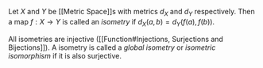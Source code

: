 Let $X$ and $Y$ be [[Metric Space]]s with metrics $d_X$ and $d_Y$ respectively. Then a map $f:X\rightarrow Y$ is called an *isometry* if $d_X(a,b) = d_Y(f(a),f(b))$.

All isometries are injective ([[Function#Injections, Surjections and Bijections]]).
A isometry is called a *global isometry* or *isometric isomorphism* if it is also surjective.